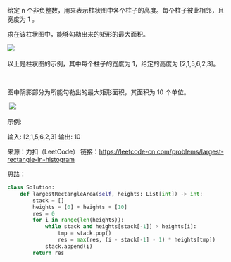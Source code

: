 给定 n 个非负整数，用来表示柱状图中各个柱子的高度。每个柱子彼此相邻，且宽度为 1 。

求在该柱状图中，能够勾勒出来的矩形的最大面积。

![](https://assets.leetcode-cn.com/aliyun-lc-upload/uploads/2018/10/12/histogram.png) 



以上是柱状图的示例，其中每个柱子的宽度为 1，给定的高度为 [2,1,5,6,2,3]。

 



图中阴影部分为所能勾勒出的最大矩形面积，其面积为 10 个单位。

 ![](https://assets.leetcode-cn.com/aliyun-lc-upload/uploads/2018/10/12/histogram_area.png)

示例:

输入: [2,1,5,6,2,3]
输出: 10

来源：力扣（LeetCode）
链接：https://leetcode-cn.com/problems/largest-rectangle-in-histogram

思路：

```python
class Solution:
    def largestRectangleArea(self, heights: List[int]) -> int:        
        stack = []
        heights = [0] + heights + [10]
        res = 0
        for i in range(len(heights)):
            while stack and heights[stack[-1]] > heights[i]:
                tmp = stack.pop()
                res = max(res, (i - stack[-1] - 1) * heights[tmp])
            stack.append(i)
        return res
```